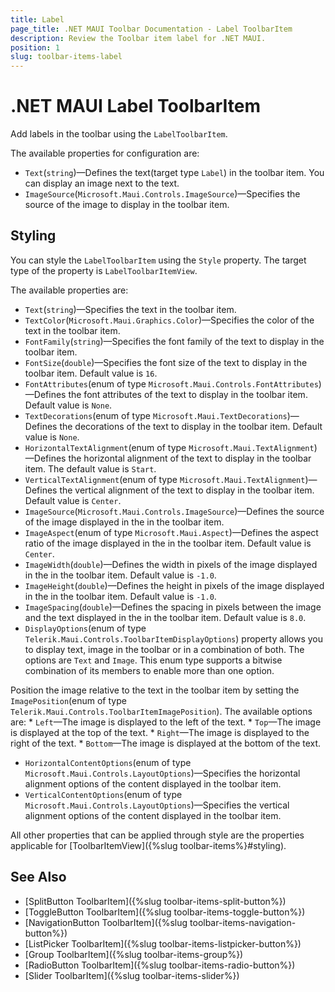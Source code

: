 ```yaml
---
title: Label
page_title: .NET MAUI Toolbar Documentation - Label ToolbarItem
description: Review the Toolbar item label for .NET MAUI.
position: 1
slug: toolbar-items-label
---
```


# .NET MAUI Label ToolbarItem 

Add labels in the toolbar using the `LabelToolbarItem`.

The available properties for configuration are:

* `Text`(`string`)&mdash;Defines the text(target type `Label`) in the toolbar item. You can display an image next to the text.
* `ImageSource`(`Microsoft.Maui.Controls.ImageSource`)&mdash;Specifies the source of the image to display in the toolbar item.

## Styling

You can style the `LabelToolbarItem` using the `Style` property. The target type of the property is `LabelToolbarItemView`. 

The available properties are:

* `Text`(`string`)&mdash;Specifies the text in the toolbar item.
* `TextColor`(`Microsoft.Maui.Graphics.Color`)&mdash;Specifies the color of the text in the toolbar item.
* `FontFamily`(`string`)&mdash;Specifies the font family of the text to display in the toolbar item.
* `FontSize`(`double`)&mdash;Specifies the font size of the text to display in the toolbar item. Default value is `16`.
* `FontAttributes`(enum of type `Microsoft.Maui.Controls.FontAttributes`)&mdash;Defines the font attributes of the text to display in the toolbar item. Default value is `None`.
* `TextDecorations`(enum of type `Microsoft.Maui.TextDecorations`)&mdash;Defines the decorations of the text to display in the toolbar item. Default value is `None`.
* `HorizontalTextAlignment`(enum of type `Microsoft.Maui.TextAlignment`)&mdash;Defines the horizontal alignment of the text to display in the toolbar item. The default value is `Start`.
* `VerticalTextAlignment`(enum of type `Microsoft.Maui.TextAlignment`)&mdash;Defines the vertical alignment of the text to display in the toolbar item. Default value is `Center`.
* `ImageSource`(`Microsoft.Maui.Controls.ImageSource`)&mdash;Defines the source of the image displayed in the in the toolbar item.
* `ImageAspect`(enum of type `Microsoft.Maui.Aspect`)&mdash;Defines the aspect ratio of the image displayed in the in the toolbar item. Default value is `Center`.
* `ImageWidth`(`double`)&mdash;Defines the width in pixels of the image displayed in the in the toolbar item. Default value is `-1.0`.
* `ImageHeight`(`double`)&mdash;Defines the height in pixels of the image displayed in the in the toolbar item. Default value is `-1.0`.
* `ImageSpacing`(`double`)&mdash;Defines the spacing in pixels between the image and the text displayed in the in the toolbar item. Default value is `8.0`.
* `DisplayOptions`(enum of type `Telerik.Maui.Controls.ToolbarItemDisplayOptions`) property allows you to display text, image in the toolbar or in a combination of both. The options are `Text` and `Image`. This enum type supports a bitwise combination of its members to enable more than one option.

 Position the image relative to the text in the toolbar item by setting the `ImagePosition`(enum of type `Telerik.Maui.Controls.ToolbarItemImagePosition`). The available options are: 
	* `Left`&mdash;The image is displayed to the left of the text.
	* `Top`&mdash;The image is displayed at the top of the text.
	* `Right`&mdash;The image is displayed to the right of the text.
	* `Bottom`&mdash;The image is displayed at the bottom of the text.

* `HorizontalContentOptions`(enum of type `Microsoft.Maui.Controls.LayoutOptions`)&mdash;Specifies the horizontal alignment options of the content displayed in the toolbar item.
* `VerticalContentOptions`(enum of type `Microsoft.Maui.Controls.LayoutOptions`)&mdash;Specifies the vertical alignment options of the content displayed in the toolbar item.

All other properties that can be applied through style are the properties applicable for [ToolbarItemView]({%slug toolbar-items%}#styling).

## See Also

- [SplitButton ToolbarItem]({%slug toolbar-items-split-button%})
- [ToggleButton ToolbarItem]({%slug toolbar-items-toggle-button%})
- [NavigationButton ToolbarItem]({%slug toolbar-items-navigation-button%})
- [ListPicker ToolbarItem]({%slug toolbar-items-listpicker-button%})
- [Group ToolbarItem]({%slug toolbar-items-group%})
- [RadioButton ToolbarItem]({%slug toolbar-items-radio-button%})
- [Slider ToolbarItem]({%slug toolbar-items-slider%})
